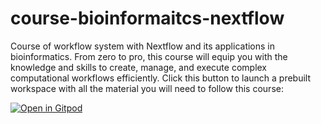 # course-bioinformaitcs-nextflow
Course of workflow system with Nextflow and its applications in bioinformatics. From zero to pro, this course will equip you with the knowledge and skills to create, manage, and execute complex computational workflows efficiently.
Click this button to launch a prebuilt workspace with all the material you will need to follow this course:

[![Open in Gitpod](https://gitpod.io/button/open-in-gitpod.svg)](https://gitpod.io/#https://github.com/Daniel-VM/course-nextflow-bioinformatics/tree/v1.0.0)



